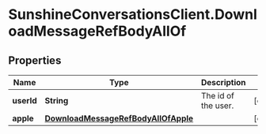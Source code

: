 # SunshineConversationsClient.DownloadMessageRefBodyAllOf

## Properties

Name | Type | Description | Notes
------------ | ------------- | ------------- | -------------
**userId** | **String** | The id of the user. | [optional] 
**apple** | [**DownloadMessageRefBodyAllOfApple**](DownloadMessageRefBodyAllOfApple.md) |  | [optional] 


